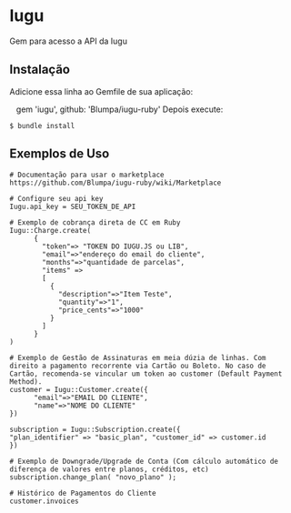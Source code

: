 # Iugu

Gem para acesso a API da Iugu

## Instalação

Adicione essa linha ao Gemfile de sua aplicação:

    gem 'iugu', github: 'Blumpa/iugu-ruby'
Depois execute:

    $ bundle install

## Exemplos de Uso

~~~
# Documentação para usar o marketplace
https://github.com/Blumpa/iugu-ruby/wiki/Marketplace

# Configure seu api key
Iugu.api_key = SEU_TOKEN_DE_API

# Exemplo de cobrança direta de CC em Ruby
Iugu::Charge.create(
      {
        "token"=> "TOKEN DO IUGU.JS ou LIB",
        "email"=>"endereço do email do cliente",
        "months"=>"quantidade de parcelas",
        "items" => 
        [
          {
            "description"=>"Item Teste",
            "quantity"=>"1",
            "price_cents"=>"1000"
          }
        ]
      }
)

# Exemplo de Gestão de Assinaturas em meia dúzia de linhas. Com direito a pagamento recorrente via Cartão ou Boleto. No caso de Cartão, recomenda-se vincular um token ao customer (Default Payment Method).
customer = Iugu::Customer.create({
      "email"=>"EMAIL DO CLIENTE",
      "name"=>"NOME DO CLIENTE"
})

subscription = Iugu::Subscription.create({
"plan_identifier" => "basic_plan", "customer_id" => customer.id
})

# Exemplo de Downgrade/Upgrade de Conta (Com cálculo automático de diferença de valores entre planos, créditos, etc)
subscription.change_plan( "novo_plano" );

# Histórico de Pagamentos do Cliente
customer.invoices
~~~
